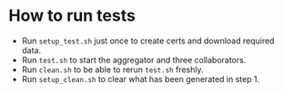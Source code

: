 # How to run tests

- Run `setup_test.sh` just once to create certs and download required data.
- Run `test.sh` to start the aggregator and three collaborators.
- Run `clean.sh` to be able to rerun `test.sh` freshly.
- Run `setup_clean.sh` to clear what has been generated in step 1.
